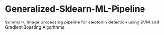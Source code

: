 # Generalized-Sklearn-ML-Pipeline
Summary: Image processing pipeline for serotonin detection using SVM and Gradient Bossting Algorithms.

